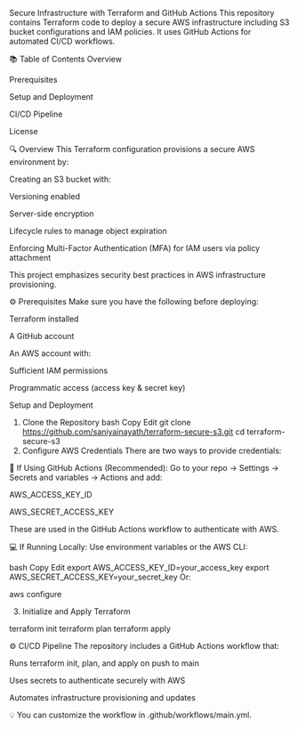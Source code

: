 Secure Infrastructure with Terraform and GitHub Actions
This repository contains Terraform code to deploy a secure AWS infrastructure including S3 bucket configurations and IAM policies. It uses GitHub Actions for automated CI/CD workflows.

📚 Table of Contents
Overview

Prerequisites

Setup and Deployment

CI/CD Pipeline

License

🔍 Overview
This Terraform configuration provisions a secure AWS environment by:

Creating an S3 bucket with:

Versioning enabled

Server-side encryption

Lifecycle rules to manage object expiration

Enforcing Multi-Factor Authentication (MFA) for IAM users via policy attachment

This project emphasizes security best practices in AWS infrastructure provisioning.

⚙️ Prerequisites
Make sure you have the following before deploying:

Terraform installed

A GitHub account

An AWS account with:

Sufficient IAM permissions

Programmatic access (access key & secret key)

Setup and Deployment

1. Clone the Repository
bash
Copy
Edit
git clone https://github.com/saniyainayath/terraform-secure-s3.git
cd terraform-secure-s3
2. Configure AWS Credentials
There are two ways to provide credentials:

🔐 If Using GitHub Actions (Recommended):
Go to your repo → Settings → Secrets and variables → Actions and add:

AWS_ACCESS_KEY_ID

AWS_SECRET_ACCESS_KEY

These are used in the GitHub Actions workflow to authenticate with AWS.

💻 If Running Locally:
Use environment variables or the AWS CLI:

bash
Copy
Edit
export AWS_ACCESS_KEY_ID=your_access_key
export AWS_SECRET_ACCESS_KEY=your_secret_key
Or:

aws configure

3. Initialize and Apply Terraform

terraform init
terraform plan
terraform apply

⚙️ CI/CD Pipeline
The repository includes a GitHub Actions workflow that:

Runs terraform init, plan, and apply on push to main

Uses secrets to authenticate securely with AWS

Automates infrastructure provisioning and updates

💡 You can customize the workflow in .github/workflows/main.yml.
